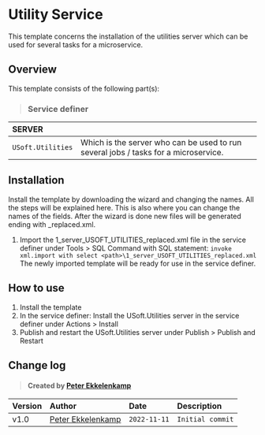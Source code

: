 # Utility Service
This template concerns the installation of the utilities server which can be used for several tasks for a microservice.
## Overview
This template consists of the following part(s):
> ### Service definer
|SERVER||
|:-|-|
|`USoft.Utilities`|Which is the server who can be used to run several jobs / tasks for a microservice.|
## Installation
Install the template by downloading the wizard and changing the names.
All the steps will be explained here.
This is also where you can change the names of the fields.
After the wizard is done new files will be generated ending with _replaced.xml.
1. Import the 1_server_USOFT_UTILITIES_replaced.xml file in the service definer under Tools > SQL Command with SQL statement:
`invoke xml.import with select <path>\1_server_USOFT_UTILITIES_replaced.xml`
The newly imported template will be ready for use in the service definer.
## How to use
1. Install the template
2. In the service definer: Install the USoft.Utilities server in the service definer under Actions > Install
3. Publish and restart the USoft.Utilities server under Publish > Publish and Restart
## Change log
> #### Created by [Peter Ekkelenkamp](mailto:peter.ekkelenkamp@usoft.com)
|Version|Author|Date|Description|
|:---|:---|:---|:---|
|v1.0|[Peter Ekkelenkamp](mailto:peter.ekkelenkamp@usoft.com) |`2022-11-11`|`Initial commit`|